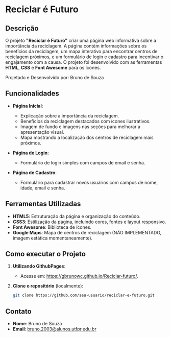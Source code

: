 # Reciclar é Futuro

## Descrição
O projeto **"Reciclar é Futuro"** criar uma página web informativa sobre a importância da reciclagem. A página contém informações sobre os benefícios da reciclagem, um mapa interativo para encontrar centros de reciclagem próximos, e um formulário de login e cadastro para incentivar o engajamento com a causa. O projeto foi desenvolvido com as ferramentas **HTML**, **CSS** e **Font Awesome** para os ícones.

Projetado e Desenvolvido por:    Bruno de Souza



## Funcionalidades

- **Página Inicial**:
  - Explicação sobre a importância da reciclagem.
  - Benefícios da reciclagem destacados com ícones ilustrativos.
  - Imagem de fundo e imagens nas seções para melhorar a apresentação visual.
  - Mapa mostrando a localização dos centros de reciclagem mais próximos.

- **Página de Login**:
  - Formulário de login simples com campos de email e senha.

- **Página de Cadastro**:
  - Formulário para cadastrar novos usuários com campos de nome, idade, email e senha.


## Ferramentas Utilizadas

- **HTML5**: Estruturação da página e organização do conteúdo.
- **CSS3**: Estilização da página, incluindo cores, fontes e layout responsivo.
- **Font Awesome**: Biblioteca de ícones.
- **Google Maps**: Mapa de centros de reciclagem (NÂO IMPLEMENTADO, imagem estática momentaneamente).

## Como executar o Projeto 

1. **Utilizando GithubPages**:
    - Acesse em: https://gbrunowc.github.io/Reciclar-futuro/.

2. **Clone o repositório** (localmente):
    ```bash
    git clone https://github.com/seu-usuario/reciclar-e-futuro.git
    ```

## Contato

- **Nome**: Bruno de Souza
- **Email**: [bruno.2003@alunos.utfpr.edu.br](mailto:bruno.2003@alunos.utfpr.edu.br)




